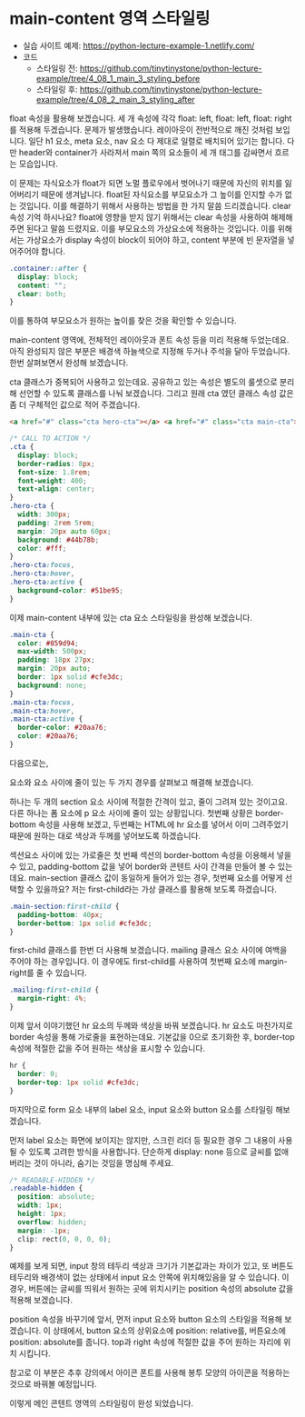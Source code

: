 # main-content 영역 스타일링

- 실습 사이트 예제: https://python-lecture-example-1.netlify.com/
- 코드
  - 스타일링 전: https://github.com/tinytinystone/python-lecture-example/tree/4_08_1_main_3_styling_before
  - 스타일링 후: https://github.com/tinytinystone/python-lecture-example/tree/4_08_2_main_3_styling_after

float 속성을 활용해 보겠습니다. 세 개 속성에 각각 float: left, float: left, float: right를 적용해 두겠습니다. 문제가 발생했습니다. 레이아웃이 전반적으로 깨진 것처럼 보입니다. 일단 h1 요소, meta 요소, nav 요소 다 제대로 일렬로 배치되어 있기는 합니다. 다만 header와 container가 사라져서 main 쪽의 요소들이 세 개 태그를 감싸면서 흐르는 모습입니다.

이 문제는 자식요소가 float가 되면 노멀 플로우에서 벗어나기 때문에 자신의 위치를 잃어버리기 때문에 생겨납니다. float된 자식요소를 부모요소가 그 높이를 인지할 수가 없는 것입니다. 이를 해결하기 위해서 사용하는 방법을 한 가지 말씀 드리겠습니다. clear 속성 기억 하시나요? float에 영향을 받지 않기 위해서는 clear 속성을 사용하여 해제해주면 된다고 말씀 드렸지요. 이를 부모요소의 가상요소에 적용하는 것입니다. 이를 위해서는 가상요소가 display 속성이 block이 되어야 하고, content 부분에 빈 문자열을 넣어주어야 합니다.

```css
.container::after {
  display: block;
  content: "";
  clear: both;
}
```

이를 통하여 부모요소가 원하는 높이를 찾은 것을 확인할 수 있습니다.

main-content 영역에, 전체적인 레이아웃과 폰트 속성 등을 미리 적용해 두었는데요. 아직 완성되지 않은 부분은 배경색 하늘색으로 지정해 두거나 주석을 달아 두었습니다. 한번 살펴보면서 완성해 보겠습니다.

cta 클래스가 중복되어 사용하고 있는데요. 공유하고 있는 속성은 별도의 룰셋으로 분리해 선언할 수 있도록 클래스를 나눠 보겠습니다. 그리고 원래 cta 였던 클래스 속성 값은 좀 더 구체적인 값으로 적어 주겠습니다.

```html
<a href="#" class="cta hero-cta"></a> <a href="#" class="cta main-cta"></a>
```

```css
/* CALL TO ACTION */
.cta {
  display: block;
  border-radius: 8px;
  font-size: 1.8rem;
  font-weight: 400;
  text-align: center;
}
.hero-cta {
  width: 300px;
  padding: 2rem 5rem;
  margin: 20px auto 60px;
  background: #44b78b;
  color: #fff;
}
.hero-cta:focus,
.hero-cta:hover,
.hero-cta:active {
  background-color: #51be95;
}
```

이제 main-content 내부에 있는 cta 요소 스타일링을 완성해 보겠습니다.

```css
.main-cta {
  color: #859d94;
  max-width: 500px;
  padding: 18px 27px;
  margin: 20px auto;
  border: 1px solid #cfe3dc;
  background: none;
}
.main-cta:focus,
.main-cta:hover,
.main-cta:active {
  border-color: #20aa76;
  color: #20aa76;
}
```

다음으로는,

요소와 요소 사이에 줄이 있는 두 가지 경우를 살펴보고 해결해 보겠습니다.

하나는 두 개의 section 요소 사이에 적절한 간격이 있고, 줄이 그려져 있는 것이고요. 다른 하나는 폼 요소에 p 요소 사이에 줄이 있는 상황입니다. 첫번째 상황은 border-bottom 속성을 사용해 보겠고, 두번째는 HTML에 hr 요소를 넣어서 이미 그려주었기 때문에 원하는 대로 색상과 두께를 넣어보도록 하겠습니다.

섹션요소 사이에 있는 가로줄은 첫 번째 섹션의 border-bottom 속성을 이용해서 넣을 수 있고, padding-bottom 값을 넣어 border와 콘텐트 사이 간격을 만들어 볼 수 있는데요. main-section 클래스 값이 동일하게 들어가 있는 경우, 첫번째 요소를 어떻게 선택할 수 있을까요? 저는 first-child라는 가상 클래스를 활용해 보도록 하겠습니다.

```css
.main-section:first-child {
  padding-bottom: 40px;
  border-bottom: 1px solid #cfe3dc;
}
```

first-child 클래스를 한번 더 사용해 보겠습니다. mailing 클래스 요소 사이에 여백을 주어야 하는 경우입니다. 이 경우에도 first-child를 사용하여 첫번째 요소에 margin-right를 줄 수 있습니다.

```css
.mailing:first-child {
  margin-right: 4%;
}
```

이제 앞서 이야기했던 hr 요소의 두께와 색상을 바꿔 보겠습니다. hr 요소도 마찬가지로 border 속성을 통해 가로줄을 표현하는데요. 기본값을 0으로 초기화한 후, border-top 속성에 적절한 값을 주어 원하는 색상을 표시할 수 있습니다.

```css
hr {
  border: 0;
  border-top: 1px solid #cfe3dc;
}
```

마지막으로 form 요소 내부의 label 요소, input 요소와 button 요소를 스타일링 해보겠습니다.

먼저 label 요소는 화면에 보이지는 않지만, 스크린 리더 등 필요한 경우 그 내용이 사용될 수 있도록 고려한 방식을 사용합니다. 단순하게 display: none 등으로 글씨를 없애버리는 것이 아니라, 숨기는 것임을 명심해 주세요.

```css
/* READABLE-HIDDEN */
.readable-hidden {
  position: absolute;
  width: 1px;
  height: 1px;
  overflow: hidden;
  margin: -1px;
  clip: rect(0, 0, 0, 0);
}
```

예제를 보게 되면, input 창의 테두리 색상과 크기가 기본값과는 차이가 있고, 또 버튼도 테두리와 배경색이 없는 상태에서 input 요소 안쪽에 위치해있음을 알 수 있습니다. 이 경우, 버튼에는 글씨를 띄워서 원하는 곳에 위치시키는 position 속성의 absolute 값을 적용해 보겠습니다.

position 속성을 바꾸기에 앞서, 먼저 input 요소와 button 요소의 스타일을 적용해 보겠습니다. 이 상태에서, button 요소의 상위요소에 position: relative를, 버튼요소에 position: absolute를 줍니다. top과 right 속성에 적절한 값을 주어 원하는 자리에 위치 시킵니다.

참고로 이 부분은 추후 강의에서 아이콘 폰트를 사용해 봉투 모양의 아이콘을 적용하는 것으로 바꿔볼 예정입니다.

이렇게 메인 콘텐트 영역의 스타일링이 완성 되었습니다.
